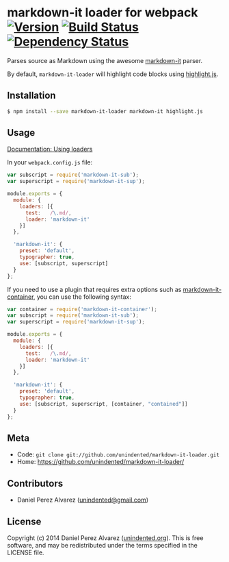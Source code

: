 # markdown-it loader for webpack [![Version](https://img.shields.io/npm/v/markdown-it-loader.svg)](https://www.npmjs.com/package/markdown-it-loader) [![Build Status](https://img.shields.io/travis/unindented/markdown-it-loader.svg)](http://travis-ci.org/unindented/markdown-it-loader) [![Dependency Status](https://img.shields.io/gemnasium/unindented/markdown-it-loader.svg)](https://gemnasium.com/unindented/markdown-it-loader)

Parses source as Markdown using the awesome [markdown-it](https://github.com/markdown-it/markdown-it) parser.

By default, `markdown-it-loader` will highlight code blocks using [highlight.js](https://www.npmjs.com/package/highlight.js).


## Installation

```sh
$ npm install --save markdown-it-loader markdown-it highlight.js
```


## Usage

[Documentation: Using loaders](http://webpack.github.io/docs/using-loaders.html)

In your `webpack.config.js` file:

```js
var subscript = require('markdown-it-sub');
var superscript = require('markdown-it-sup');

module.exports = {
  module: {
    loaders: [{
      test:   /\.md/,
      loader: 'markdown-it'
    }]
  },

  'markdown-it': {
    preset: 'default',
    typographer: true,
    use: [subscript, superscript]
  }
};
```

If you need to use a plugin that requires extra options such as [markdown-it-container](https://github.com/markdown-it/markdown-it-container), you can use the following syntax:

```js
var container = require('markdown-it-container');
var subscript = require('markdown-it-sub');
var superscript = require('markdown-it-sup');

module.exports = {
  module: {
    loaders: [{
      test:   /\.md/,
      loader: 'markdown-it'
    }]
  },

  'markdown-it': {
    preset: 'default',
    typographer: true,
    use: [subscript, superscript, [container, "contained"]]
  }
};
```


## Meta

* Code: `git clone git://github.com/unindented/markdown-it-loader.git`
* Home: <https://github.com/unindented/markdown-it-loader/>


## Contributors

* Daniel Perez Alvarez ([unindented@gmail.com](mailto:unindented@gmail.com))


## License

Copyright (c) 2014 Daniel Perez Alvarez ([unindented.org](http://unindented.org/)). This is free software, and may be redistributed under the terms specified in the LICENSE file.
